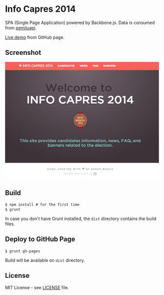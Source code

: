 Info Capres 2014
================

SPA (Single Page Application) powered by Backbone.js. Data is consumed from
[pemiluapi](http://developer.pemiluapi.org/).

[Live demo](http://gedex.web.id/info-capres-2014) from GitHub page.

## Screenshot

<img src="./img/screenshot.png" alt="Screenshot">

## Build

```
$ npm install # for the first time
$ grunt
```

In case you don't have Grunt installed, the `dist` directory contains the build files.

## Deploy to GitHub Page

```
$ grunt gh-pages
```

Build will be available on `dist` directory.

## License

MIT License - see [LICENSE](./LICENSE) file.
